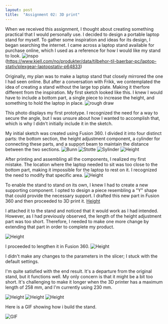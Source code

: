 ```yaml
---
layout: post
title:  "Assignment 02: 3D print"
---
```

When we received this assignment, I thought about creating something practical that I would personally use. I decided to design a portable laptop stand for myself. To gather some inspiration and ideas for its design, I began searching the internet. I came across a laptop stand available for purchase online, which I used as a reference for how I would like my stand to look.
![inspo](\ADA525Denne\Standinspo.jpg)  
(https://www.kjell.com/no/produkter/data/tilbehor-til-baerbar-pc/laptop-stativ/plexgear-laptopstativ-p64833) 


Originally, my plan was to make a laptop stand that closely mirrored the one I had seen online. But after a conversation with Frikk, we contemplated the idea of creating a stand without the large top plate. Making it therfore different from the inspiration. My first sketch looked like this. I knew I would have to include a bottom part, a single piece to increase the height, and something to hold the laptop in place. 
![rough draw](\ADA525Denne\standvol1.jpg) 

This photo displays my first prototype. I recognized the need for a way to secure the angle, but I was unsure about how I wanted to accomplish that, which is why I didn't initially include it in the sketch.


My initial sketch was created using Fusion 360. I divided it into four distinct parts: the bottom section, the height adjustment component, a cylinder for connecting these parts, and a support beam to maintain the distance between the two sections. 
![Bunn](\ADA525Denne\Bunn.jpg)
![Stotte](\ADA525Denne\stotte.jpg)
![Sylinder](\ADA525Denne\Sylinder.jpg)
![Height](\ADA525Denne\stand1.jpg)


After printing and assembling all the components, I realized my first mistake. The location where the laptop needed to sit was too close to the bottom part, making it impossible for the laptop to rest on it. I recognized the need to modify that specific area.
![Height](\ADA525Denne\standkort.jpg)





To enable the stand to stand on its own, I knew I had to create a new supporting component. I opted to design a piece resembling a "Y" shape that could provide the necessary support. I drafted this new part in Fusion 360 and then proceeded to 3D print it.
[Height](\ADA525Denne\Y.jpg)

I attached it to the stand and noticed that it would work as I had intended. However, as I had previously observed, the length of the height adjustment part was too short. Therefore, I needed to make one more change by extending that part in order to complete my product.

![Height](\ADA525Denne\standkortferdige.jpg)


I proceeded to lengthen it in Fusion 360.
![Height](\ADA525Denne\Standnyr.jpg)

I didn't make any changes to the parameters in the slicer; I stuck with the default settings.

I'm quite satisfied with the end result. It's a departure from the original stand, but it functions well. My only concern is that it might be a bit too short. It's challenging to make it longer when the 3D printer has a maximum length of 258 mm, and I'm currently using 230 mm.

![Height](\ADA525Denne\standside.jpg)
![Height](\ADA525Denne\standfram.jpg)
![Height](\ADA525Denne\Standferdige.jpg)


Here is a GIF showing how i build the stand.


![GIF](\ADA525Denne\ezgif.com-gif-maker.webp)

